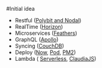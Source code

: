 #Initial idea

- Restful ([Polybit and Nodal](https://polybit.com/))
- RealTime ([Horizon](http://horizon.io/))
- Microservices ([Feathers](http://feathersjs.com/))
- GraphQL ([Apollo](http://www.apollostack.com/))
- Syncing ([CouchDB](http://couchdb.apache.org/))
- Deploy ([Now](https://zeit.co/now), [Pod](https://github.com/yyx990803/pod), [PM2](https://github.com/Unitech/pm2))
- Lambda ( [Serverless](http://serverless.com/), [ClaudiaJS](https://github.com/claudiajs/claudia))